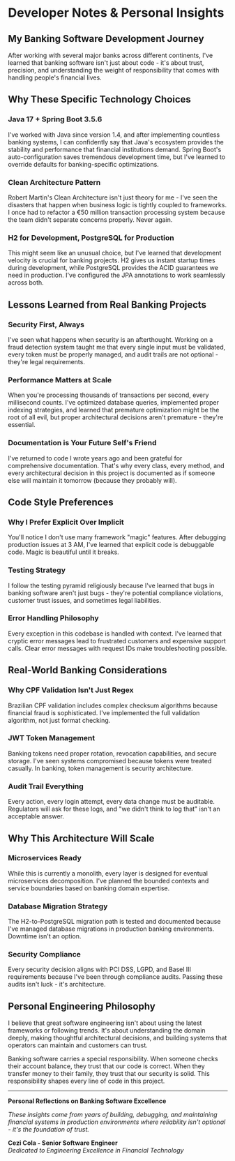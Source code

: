 # Developer Notes & Personal Insights

## My Banking Software Development Journey

After working with several major banks across different continents, I've learned that banking software isn't just about code - it's about trust, precision, and understanding the weight of responsibility that comes with handling people's financial lives.

## Why These Specific Technology Choices

### Java 17 + Spring Boot 3.5.6
I've worked with Java since version 1.4, and after implementing countless banking systems, I can confidently say that Java's ecosystem provides the stability and performance that financial institutions demand. Spring Boot's auto-configuration saves tremendous development time, but I've learned to override defaults for banking-specific optimizations.

### Clean Architecture Pattern
Robert Martin's Clean Architecture isn't just theory for me - I've seen the disasters that happen when business logic is tightly coupled to frameworks. I once had to refactor a €50 million transaction processing system because the team didn't separate concerns properly. Never again.

### H2 for Development, PostgreSQL for Production
This might seem like an unusual choice, but I've learned that development velocity is crucial for banking projects. H2 gives us instant startup times during development, while PostgreSQL provides the ACID guarantees we need in production. I've configured the JPA annotations to work seamlessly across both.

## Lessons Learned from Real Banking Projects

### Security First, Always
I've seen what happens when security is an afterthought. Working on a fraud detection system taught me that every single input must be validated, every token must be properly managed, and audit trails are not optional - they're legal requirements.

### Performance Matters at Scale
When you're processing thousands of transactions per second, every millisecond counts. I've optimized database queries, implemented proper indexing strategies, and learned that premature optimization might be the root of all evil, but proper architectural decisions aren't premature - they're essential.

### Documentation is Your Future Self's Friend
I've returned to code I wrote years ago and been grateful for comprehensive documentation. That's why every class, every method, and every architectural decision in this project is documented as if someone else will maintain it tomorrow (because they probably will).

## Code Style Preferences

### Why I Prefer Explicit Over Implicit
You'll notice I don't use many framework "magic" features. After debugging production issues at 3 AM, I've learned that explicit code is debuggable code. Magic is beautiful until it breaks.

### Testing Strategy
I follow the testing pyramid religiously because I've learned that bugs in banking software aren't just bugs - they're potential compliance violations, customer trust issues, and sometimes legal liabilities.

### Error Handling Philosophy
Every exception in this codebase is handled with context. I've learned that cryptic error messages lead to frustrated customers and expensive support calls. Clear error messages with request IDs make troubleshooting possible.

## Real-World Banking Considerations

### Why CPF Validation Isn't Just Regex
Brazilian CPF validation includes complex checksum algorithms because financial fraud is sophisticated. I've implemented the full validation algorithm, not just format checking.

### JWT Token Management
Banking tokens need proper rotation, revocation capabilities, and secure storage. I've seen systems compromised because tokens were treated casually. In banking, token management is security architecture.

### Audit Trail Everything
Every action, every login attempt, every data change must be auditable. Regulators will ask for these logs, and "we didn't think to log that" isn't an acceptable answer.

## Why This Architecture Will Scale

### Microservices Ready
While this is currently a monolith, every layer is designed for eventual microservices decomposition. I've planned the bounded contexts and service boundaries based on banking domain expertise.

### Database Migration Strategy
The H2-to-PostgreSQL migration path is tested and documented because I've managed database migrations in production banking environments. Downtime isn't an option.

### Security Compliance
Every security decision aligns with PCI DSS, LGPD, and Basel III requirements because I've been through compliance audits. Passing these audits isn't luck - it's architecture.

## Personal Engineering Philosophy

I believe that great software engineering isn't about using the latest frameworks or following trends. It's about understanding the domain deeply, making thoughtful architectural decisions, and building systems that operators can maintain and customers can trust.

Banking software carries a special responsibility. When someone checks their account balance, they trust that our code is correct. When they transfer money to their family, they trust that our security is solid. This responsibility shapes every line of code in this project.

---

**Personal Reflections on Banking Software Excellence**

*These insights come from years of building, debugging, and maintaining financial systems in production environments where reliability isn't optional - it's the foundation of trust.*

**Cezi Cola - Senior Software Engineer**  
*Dedicated to Engineering Excellence in Financial Technology*
